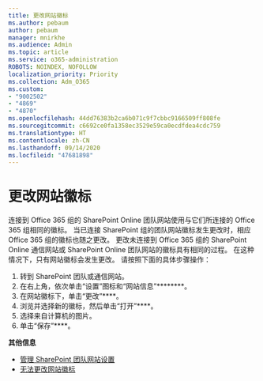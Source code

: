 ```yaml
---
title: 更改网站徽标
ms.author: pebaum
author: pebaum
manager: mnirkhe
ms.audience: Admin
ms.topic: article
ms.service: o365-administration
ROBOTS: NOINDEX, NOFOLLOW
localization_priority: Priority
ms.collection: Adm_O365
ms.custom:
- "9002502"
- "4869"
- "4870"
ms.openlocfilehash: 44dd76383b2ca6b071c9f7cbbc9166509ff808fe
ms.sourcegitcommit: c6692ce0fa1358ec3529e59ca0ecdfdea4cdc759
ms.translationtype: HT
ms.contentlocale: zh-CN
ms.lasthandoff: 09/14/2020
ms.locfileid: "47681898"
---
```

# <a name="change-site-logo"></a>更改网站徽标

连接到 Office 365 组的 SharePoint Online 团队网站使用与它们所连接的 Office 365 组相同的徽标。 当已连接 SharePoint 组的团队网站徽标发生更改时，相应 Office 365 组的徽标也随之更改。 更改未连接到 Office 365 组的 SharePoint Online 通信网站或 SharePoint Online 团队网站的徽标具有相同的过程。 在这种情况下，只有网站徽标会发生更改。 请按照下面的具体步骤操作：

1. 转到 SharePoint 团队或通信网站。
2. 在右上角，依次单击“设置”图标和“网站信息”********。
3. 在网站徽标下，单击“更改”****。
4. 浏览并选择新的徽标，然后单击“打开”****。
5. 选择来自计算机的图片。
6. 单击“保存”****。

**其他信息**

- [管理 SharePoint 团队网站设置](https://support.office.com/article/manage-your-sharepoint-site-settings-8376034d-d0c7-446e-9178-6ab51c58df42)
- [无法更改网站徽标](https://docs.microsoft.com/sharepoint/troubleshoot/sites/error-when-changing-o365-site-logo)
